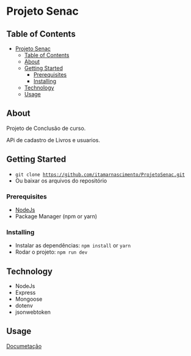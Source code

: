 # Projeto Senac

## Table of Contents

- [Projeto Senac](#projeto-senac)
  - [Table of Contents](#table-of-contents)
  - [About ](#about-)
  - [Getting Started ](#getting-started-)
    - [Prerequisites](#prerequisites)
    - [Installing](#installing)
  - [Technology ](#technology-)
  - [Usage ](#usage-)

## About <a name = "about"></a>

Projeto de Conclusão de curso.

APi de cadastro de Livros e usuarios.


## Getting Started <a name = "getting_started"></a>

- <code>git clone https://github.com/itamarnascimento/ProjetoSenac.git</code>
- Ou baixar os arquivos do repositório


### Prerequisites

- [NodeJs](https://nodejs.org/en/)
- Package Manager (npm or yarn)


### Installing

- Instalar as dependências:
    <code>npm install</code> or <code>yarn</code>
- Rodar o projeto:
    <code>npm run dev</code>



## Technology <a name = "Technology"></a>
- NodeJs
- Express
- Mongoose
- dotenv
- jsonwebtoken

## Usage <a name = "usage"></a>

[Documetação](https://documenter.getpostman.com/view/15800203/2s8Z76uUD2)
